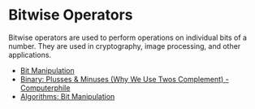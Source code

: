 # Bitwise Operators

Bitwise operators are used to perform operations on individual bits of a number. They are used in cryptography, image processing, and other applications.

- [Bit Manipulation](https://www.youtube.com/watch?v=7jkIUgLC29I)
- [Binary: Plusses & Minuses (Why We Use Twos Complement) - Computerphile](https://www.youtube.com/watch?v=lKTsv6iVxV4)
- [Algorithms: Bit Manipulation](https://www.youtube.com/watch?v=NLKQEOgBAnw)
